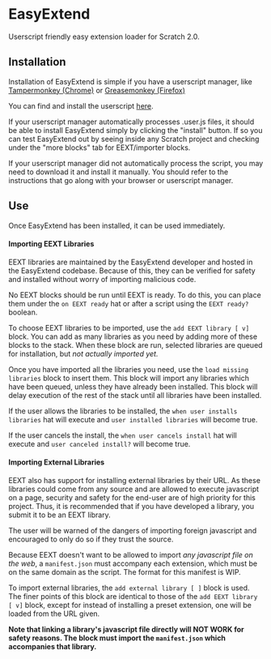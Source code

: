 EasyExtend
==========

Userscript friendly easy extension loader for Scratch 2.0.


## Installation

Installation of EasyExtend is simple if you have a userscript manager, like [Tampermonkey (Chrome)](https://chrome.google.com/webstore/detail/tampermonkey/dhdgffkkebhmkfjojejmpbldmpobfkfo) or [Greasemonkey (Firefox)](https://addons.mozilla.org/en-US/firefox/addon/greasemonkey/)

You can find and install the userscript [here](https://github.com/bleush38p/EasyExtend/raw/master/main.user.js).

If your userscript manager automatically processes .user.js files, it should be able to install EasyExtend simply by clicking the "install" button. If so you can test EasyExtend out by seeing inside any Scratch project and checking under the "more blocks" tab for EEXT/importer blocks.

If your userscript manager did not automatically process the script, you may need to download it and install it manually. You should refer to the instructions that go along with your browser or userscript manager.

## Use

Once EasyExtend has been installed, it can be used immediately.

#### Importing EEXT Libraries

EEXT libraries are maintained by the EasyExtend developer and hosted in the EasyExtend codebase. Because of this, they can be verified for safety and installed without worry of importing malicious code.

No EEXT blocks should be run until EEXT is ready. To do this, you can place them under the `on EEXT ready` hat or after a script using the `EEXT ready?` boolean.

To choose EEXT libraries to be imported, use the `add EEXT library [ v]` block. You can add as many libraries as you need by adding more of these blocks to the stack. When these block are run, selected libraries are queued for installation, but *not actually imported yet.*

Once you have imported all the libraries you need, use the `load missing libraries` block to insert them. This block will import any libraries which have been queued, unless they have already been installed. This block will delay execution of the rest of the stack until all libraries have been installed.

If the user allows the libraries to be installed, the `when user installs libraries` hat will execute and `user installed libraries` will become true.

If the user cancels the install, the `when user cancels install` hat will execute and `user canceled install?` will become true.

#### Importing External Libraries

EEXT also has support for installing external libraries by their URL. As these libraries could come from any source and are allowed to execute javascript on a page, security and safety for the end-user are of high priority for this project. Thus, it is recommended that if you have developed a library, you submit it to be an EEXT library.

The user will be warned of the dangers of importing foreign javascript and encouraged to only do so if they trust the source.

Because EEXT doesn't want to be allowed to import *any javascript file on the web*, a `manifest.json` must accompany each extension, which must be on the same domain as the script. The format for this manifest is WIP.

To import external libraries, the `add external library [ ]` block is used. The finer points of this block are identical to those of the `add EEXT library [ v]` block, except for instead of installing a preset extension, one will be loaded from the URL given.

**Note that linking a library's javascript file directly will NOT WORK for safety reasons. The block must import the `manifest.json` which accompanies that library.**
